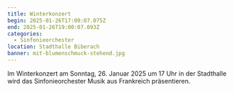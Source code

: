 ```yaml
---
title: Winterkonzert
begin: 2025-01-26T17:00:07.075Z
end: 2025-01-26T19:00:07.093Z
categories:
  - Sinfonieorchester
location: Stadthalle Biberach
banner: mit-blumenschmuck-stehend.jpg
---
```

Im Winterkonzert am Sonntag, 26. Januar 2025 um 17 Uhr in der Stadthalle wird das Sinfonieorchester Musik aus Frankreich präsentieren.
